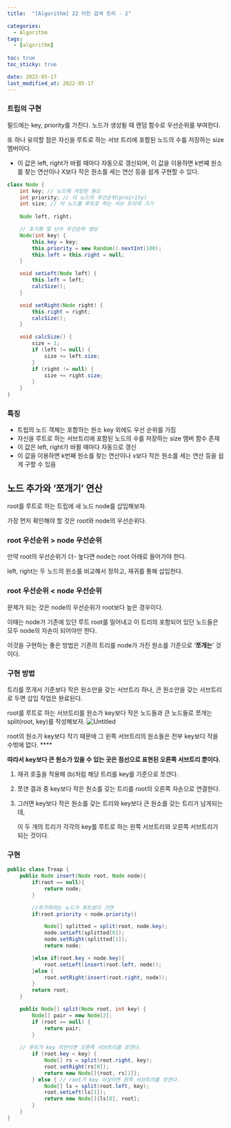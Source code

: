 ```yaml
---
title:  "[Algorithm] 22 이진 검색 트리 - 2"

categories:
  - Algorithm
tags:
  - [algorithm]
  
toc: true
toc_sticky: true

date: 2022-05-17
last_modified_at: 2022-05-17
---
```


### 트립의 구현

필드에는 key, priority를 가진다. 노드가 생성될 때 랜덤 함수로 우선순위를 부여한다. 

또 하나 유의할 점은 자신을 루트로 하는 서브 트리에 포함된 노드의 수를 저장하는 size 멤버이다.

- 이 값은 left, right가 바뀔 때마다 자동으로 갱신되며, 이 값을 이용하면 k번째 원소를 찾는 연산이나 X보다 작은 원소를 세는 연산 등을 쉽게 구현할 수 있다.

```java
class Node {
	int key; // 노드에 저장된 원소
	int priority; // 이 노드의 우선순위(proirity)
	int size; // 이 노드를 루트로 하는 서브 트리의 크기
	
	Node left, right;

	// 초기화 및 난수 우선순위 생성
	Node(int key) {
		this.key = key;
		this.priority = new Random().nextInt(100);
		this.left = this.right = null;
	}

	void setLeft(Node left) {
		this.left = left;
		calcSize();
	}

	void setRight(Node right) {
		this.right = right;
		calcSize();
	}

	void calcSize() {
		size = 1;
		if (left != null) {
			size += left.size;
		}
		if (right != null) {
			size += right.size;
		}
	}
}
```

### 특징

- 트립의 노드 객체는 포함하는 원소 key 외에도 우선 순위를 가짐
- 자신을 루트로 하는 서브트리에 포함된 노드의 수를 저장하는 size 멤버 함수 존재
- 이 값은 left, right가 바뀔 때마다 자동으로 갱신
- 이 값을 이용하면 k번째 원소를 찾는 연산이나 x보다 작은 원소를 세는 연산 등을 쉽게 구할 수 있음

## **노드 추가와 ‘쪼개기’ 연산**

root를 루트로 하는 트립에 새 노드 node를 삽입해보자. 

가장 먼저 확인해야 할 것은 root와 node의 우선순위다.

### **root 우선순위 > node 우선순위**

만약 root의 우선순위가 더- 높다면 node는 root 아래로 들어가야 한다.

left, right는 두 노드의 원소를 비교해서 정하고, 재귀를 통해 삽입한다.

### **root 우선순위 < node 우선순위**

문제가 되는 것은 node의 우선순위가 root보다 높은 경우이다. 

이때는 node가 기존에 있던 루트 root를 밀어내고 이 트리의 포함되어 있던 노드들은 모두 node의 자손이 되어야만 한다. 

이것을 구현하는 좋은 방법은 기존의 트리를 node가 가진 원소를 기준으로 ‘**쪼개는**’ 것이다.

### 구현 방법

트리를 쪼개서 기준보다 작은 원소만을 갖는 서브트리 하나, 큰 원소만을 갖는 서브트리로 두면 삽입 작업은 완료된다.

root를 루트로 하는 서브트리를 원소가 key보다 작은 노드들과 큰 노드들로 쪼개는 split(root, key)를 작성해보자.
![Untitled](https://user-images.githubusercontent.com/53162296/169700639-5427ec04-1b4a-4ed0-9c41-040be4342122.png)

root의 원소가 key보다 작기 때문에 그 왼쪽 서브트리의 원소들은 전부 key보다 작을 수밖에 없다. ****

**따라서** **key보다 큰 원소가 있을 수 있는 곳은 점선으로 표현된 오른쪽 서브트리 뿐이다.**

1. 재귀 호출을 적용해 (b)처럼 해당 트리를 key를 기준으로 쪼갠다.
2. 쪼갠 결과 중 key보다 작은 원소를 갖는 트리를 root의 오른쪽 자손으로 연결한다.
3. 그러면 key보다 작은 원소를 갖는 트리와 key보다 큰 원소를 갖는 트리가 남게되는데, 
    
    이 두 개의 트리가 각각의 key를 루트로 하는 왼쪽 서브트리와 오른쪽 서브트리가 되는 것이다.
    

### 구현

```java
public class Treap {
	public Node insert(Node root, Node node){
		if(root == null){
			return node;
		}

		//추가하려는 노드가 루트보다 크면
		if(root.priority < node.priority){

			Node[] splitted = split(root, node.key);
			node.setLeft(splitted[0]);
			node.setRight(splitted[1]);
			return node;

		}else if(root.key > node.key){
			root.setLeft(insert(root.left, node));
		}else {
			root.setRight(insert(root.right, node));
		}
		return root;
	}

	public Node[] split(Node root, int key) {
		Node[] pair = new Node[2];
		if (root == null) {
			return pair;
		}
        
  	// 루트가 key 미만이면 오른쪽 서브트리를 쪼갠다.
		if (root.key < key) {
			Node[] rs = split(root.right, key);
			root.setRight(rs[0]);
			return new Node[]{root, rs[1]};
		} else { // root가 key 이상이면 왼쪽 서브트리를 쪼갠다.
			Node[] ls = split(root.left, key);
			root.setLeft(ls[1]);
			return new Node[]{ls[0], root};
		}
	}
}
```
